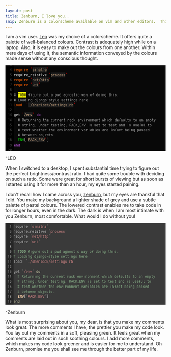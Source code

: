 ```yaml
---
layout: post
title: Zenburn, I love you..
snip: Zenburn is a colorscheme available on vim and other editors.  This post describes why I find it one of the best ones around and how it makes me a better programmer.
---
```


I am a vim user.  [Leo][1] was my choice of a colorscheme.  It offers quite a palette of well-balanced colours.  Contrast is adequately high while on a laptop.  Also, it is easy to make out the colours from one another.  Within mere days of using it, the semantic information conveyed by the colours made sense without any conscious thought. 

<img align="center" src="/images/leo_screen.png" alt="Ruby code on leo"/>

^LEO

When I switched to a desktop, I spent substantial time trying to figure out the perfect brightness/contrast ratio.  I had quite some trouble with deciding on such a ratio.  Some were great for short bursts of viewing but as soon as I started using it for more than an hour, my eyes started paining. 

I don't recall how I came across you, [zenburn][2], but my eyes are thankful that I did.  You make my background a lighter shade of grey and use a subtle palette of pastel colours.  The lowered contrast enables me to take code in for longer hours, even in the dark.  The dark is when I am most intimate with you Zenburn, most comfortable.  What would I do without you!

<img align=center src="/images/zenburn_screen.png" alt="Ruby code on zenburn"/>

^Zenburn 

What is most surprising about you, my dear, is that you make my comments look great.  The more comments I have, the prettier you make my code look.  You lay out my comments in a soft, pleasing green.  It feels great when my comments are laid out in such soothing colours.  I add more comments, which makes my code look greener and is easier for me to understand.  Oh Zenburn, promise me you shall see me through the better part of my life. 

[1]:http://www.vim.org/scripts/script.php?script_id=2156
[2]:http://slinky.imukuppi.org/zenburnpage/
